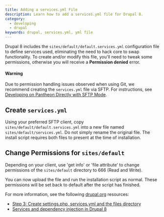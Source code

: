 ```yaml
---
title: Adding a services.yml File
description: Learn how to add a services.yml file for Drupal 8.
category:
  - developing
  - drupal
keywords: drupal, services.yml, yml file
---
```

Drupal 8 includes the `sites/default/default.services.yml` configuration file to define services used, eliminating the need to hack core to swap functionality. To create and/or modify this file, you'll need to tweak some permissions, otherwise you will receive a **Permission denied** error.

<div class="alert alert-danger">
<h4>Warning</h4>
Due to permission handling issues observed when using Git, we recommend creating the <code>services.yml</code> file via SFTP. For instructions, see <a href="/docs/articles/sites/code/developing-directly-with-sftp-mode">Developing on Pantheon Directly with SFTP Mode</a>.
</div>

## Create `services.yml`
Using your preferred SFTP client, copy `sites/default/default.services.yml` into a new file named `sites/default/services.yml`. Do not simply rename the original file. The install script requires both files to present at the time of installation.

## Change Permissions for `sites/default`
Depending on your client, use 'get info' or 'file attribute' to change permissions of the `sites/default` directory to 666 (Read and Write).

You can now upload the file and run the installation script as normal. These permissions will be set back to default after the script has finished.

For more information, see the following [drupal.org](https://drupal.org) resources:
- [Step 3: Create settings.php, services.yml and the files directory](https://www.drupal.org/documentation/install/settings-file)
- [Services and dependency injection in Drupal 8](https://www.drupal.org/node/2133171)
